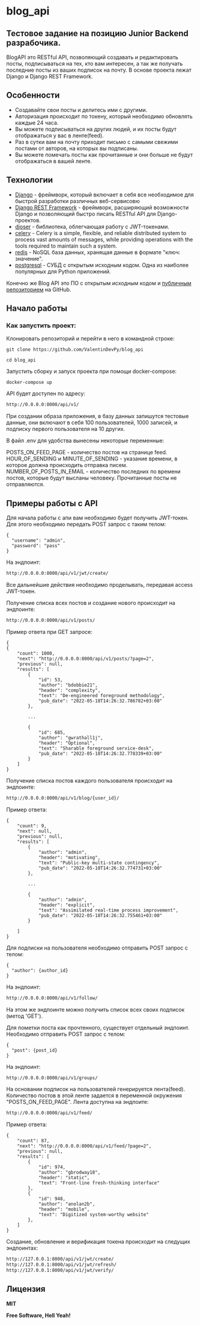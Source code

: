 # blog_api 

## Тестовое задание на позицию Junior Backend разрабочика.

BlogAPI это RESTful API, позволяющий создавать и редактировать посты, подписываться на тех, кто вам интересен,
а так же получать последние посты из ваших подписок на почту.
В основе проекта лежат Django и Django REST Framework.

## Особенности

- Создавайте свои посты и делитесь ими с другими.
- Авторизация происходит по токену, который необходимо обновлять каждые 24 часа.
- Вы можете подписываться на других людей, и их посты будут отображаться у вас в ленте(feed).
- Раз в сутки вам на почту приходит письмо с самыми свежими постами от авторов, на которых вы подписаны.
- Вы можете помечать посты как прочитанные и они больше не будут отображаться в вашей ленте.

## Технологии

- [Django](https://github.com/django/django) - фреймворк, который включает в себя все необходимое для быстрой разработки
  различных веб-сервисовю
- [Django REST Framework](https://www.django-rest-framework.org/) - фреймворк, расширяющий возможности Django и
  позволяющий быстро писать RESTful API для Django-проектов.
- [djoser](https://github.com/sunscrapers/djoser) - библиотека, облегчающая работу с JWT-токенами.
- [celery](https://docs.celeryq.dev/en/stable/index.html#) - Celery is a simple, flexible, and reliable distributed system
to process vast amounts of messages, while providing operations with the tools required to maintain such a system.
- [redis](https://redis.io/) - NoSQL база данных, хранящая данные в формате "ключ: значение".
- [postgresql](https://www.postgresql.org/) - СУБД с открытым исходным кодом. Одна из наиболее популярных для Python приложений.

Конечно же Blog API это ПО с открытым исходным кодом
и [публичным репозиторием](https://github.com/ValentinDevPy/blog_api)
на GitHub.

## Начало работы

### Как запустить проект:

Клонировать репозиторий и перейти в него в командной строке:

```
git clone https://github.com/ValentinDevPy/blog_api
```

```
cd blog_api
```

Запустить сборку и запуск проекта при помощи docker-compose:

```
docker-compose up
```

API будет доступен по адресу:

```sh
http://0.0.0.0:8000/api/v1/
```

При создании образа приложения, в базу данных запишутся тестовые данные, они включают в себя 100 пользователей,
1000 записей, и подписку первого пользователя на 10 других.

В файл .env для удобства вынесены некоторые переменные:

POSTS_ON_FEED_PAGE - количество постов на странице feed.
HOUR_OF_SENDING и MINUTE_OF_SENDING - указание времени, в которое должна происходить отправка писем.
NUMBER_OF_POSTS_IN_EMAIL - количество последних по времени постов, которые будут высланы человеку.
Прочитанные посты не отправляются.


## Примеры работы с API

Для начала работы с апи вам необходимо будет получить JWT-токен.
Для этого необходимо передать POST запрос с таким телом:

```
{
  "username": "admin",
  "password": "pass"
}
```
На эндпоинт:

```sh
http://0.0.0.0:8000/api/v1/jwt/create/
```

Все дальнейшие действия необходимо проделывать, передавая access JWT-токен.



Получение списка всех постов и создание нового происходит на эндпоинте:

```sh
http://0.0.0.0:8000/api/v1/posts/
```

Пример ответа при GET запросе:
```
{
{
    "count": 1000,
    "next": "http://0.0.0.0:8000/api/v1/posts/?page=2",
    "previous": null,
    "results": [
        {   
            "id": 53,
            "author": "bdobbie21",
            "header": "complexity",
            "text": "De-engineered foreground methodology",
            "pub_date": "2022-05-18T14:26:32.786782+03:00"
        },
        
        ...
        
        {
            "id": 685,
            "author": "gwrathall1j",
            "header": "Optional",
            "text": "Sharable foreground service-desk",
            "pub_date": "2022-05-18T14:26:32.778339+03:00"
        }
    ]
}

```

Получение списка постов каждого пользователя происходит на эндпоинте:

```sh
http://0.0.0.0:8000/api/v1/blog/{user_id}/
```

Пример ответа:
```
{
    "count": 9,
    "next": null,
    "previous": null,
    "results": [
        {
            "author": "admin",
            "header": "motivating",
            "text": "Public-key multi-state contingency",
            "pub_date": "2022-05-18T14:26:32.774731+03:00"
        },
        
        ...
        
        {
            "author": "admin",
            "header": "explicit",
            "text": "Assimilated real-time process improvement",
            "pub_date": "2022-05-18T14:26:32.755461+03:00"
        }
        
    ]
}
```

Для подписки на пользователя необходимо отправить POST запрос с телом:
```
{
  "author": {author_id}
}
```

На эндпоинт:

```sh
http://0.0.0.0:8000/api/v1/follow/
```
На этом же эндпоинте можно получить список всех своих подписок (метод 'GET').



Для пометки поста как прочтенного, существует отдельный эндпоинт. Необходимо отправить POST
запрос с телом:

```
{
  "post": {post_id}
}
```
На эндпоинт:

```sh
http://0.0.0.0:8000/api/v1/groups/
```



На основании подписок на пользователей генерируется лента(feed). Количество постов в этой ленте задается в
переменной окружения "POSTS_ON_FEED_PAGE". Лента доступна на эндпоите:
```sh
http://0.0.0.0:8000/api/v1/feed/
```

Пример ответа:
```
{
    "count": 87,
    "next": "http://0.0.0.0:8000/api/v1/feed/?page=2",
    "previous": null,
    "results": [
        {
            "id": 974,
            "author": "gbrodway18",
            "header": "static",
            "text": "Front-line fresh-thinking interface"
        },
        {
            "id": 948,
            "author": "anolan2b",
            "header": "mobile",
            "text": "Digitized system-worthy website"
        },
    ]
}
```

Создание, обновление и верификация токена происходит на следущих эндпоинтах:

```sh
http://127.0.0.1:8000/api/v1/jwt/create/
http://127.0.0.1:8000/api/v1/jwt/refresh/
http://127.0.0.1:8000/api/v1/jwt/verify/
```

## Лицензия

**MIT**

**Free Software, Hell Yeah!**